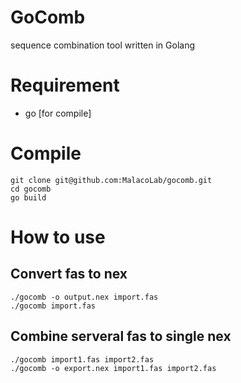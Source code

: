 # GoComb
sequence combination tool written in Golang

# Requirement

- go [for compile]

# Compile
```
git clone git@github.com:MalacoLab/gocomb.git
cd gocomb
go build
```

# How to use

## Convert fas to nex
```
./gocomb -o output.nex import.fas
./gocomb import.fas
```

## Combine serveral fas to single nex

```
./gocomb import1.fas import2.fas
./gocomb -o export.nex import1.fas import2.fas
```
